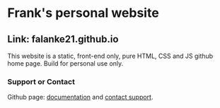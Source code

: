 # Frank's personal website

## Link: falanke21.github.io

This website is a static, front-end only, pure HTML, CSS and JS github home page. Build for personal use only. 


### Support or Contact

Github page: [documentation](https://help.github.com/categories/github-pages-basics/) and [contact support](https://github.com/contact).